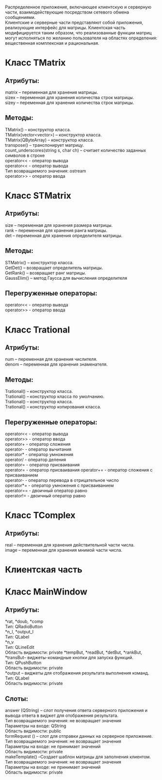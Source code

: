 Распределенное приложение, включающее клиентскую и серверную части, взаимодействующие посредством сетевого обмена сообщениями.  
Клиентские и серверные части представляют собой приложения, реализующие интерфейс для матрицы.
Клиентская часть модифицируется таким образом, что реализованные функции матриц могут исполняться по желанию пользователя на областях определения: вещественная комплексная и рациональная.  
# Класс  TMatrix  
## Атрибуты:  
matrix – переменная для хранения матрицы.  
sizex	– переменная для хранения количества строк матрицы.  
sizey	– переменная для хранения количества строк матрицы.  

## Методы:  
TMatrix() – конструктор класса.  
TMatrix(vector<vector<number>>) – конструктор класса.  
TMatrix(QByteArray) – конструктор класса.  
transpose() – транспонирует матрицу.  
count_underscores(string s, char ch) – считает количество заданных символов в строке   
operator<< - оператор вывода  
operator<< - оператор вывода  
Тип возвращаемого значения: ostream  
operator>> - оператор ввода  

# Класс STMatrix
## Атрибуты:
size – переменная для хранения размера матрицы.   
rank – переменная для хранения ранга матрицы.  
det – переменная для хранения определителя матрицы.  
## Методы: 
STMatrix() – конструктор класса.  
GetDet() – возвращает определитель матрицы.  
GetRank() – возвращает ранг матрицы.  
GaussElim() –  метод Гаусса для вычисления определителя  
## Перегруженные операторы:  
operator<< - оператор вывода  
operator>> - оператор ввода  


# Класс Trational  
## Атрибуты:  
num – переменная для хранения числителя.  
denom – переменная для хранения знаменателя.   
## Методы:
Trational() – конструктор класса.  
Trational() – конструктор класса по умолчанию.  
Trational() – конструктор класса.  
Trational() – конструктор копирования класса.  
## Перегруженные операторы:  
operator<< - оператор вывода  
operator>> - оператор ввода   
operator+  - оператор сложения  
operator-  - оператор вычитания  
operator*  - оператор умножения  
operator/  - оператор деления  
operator=  - оператор присваивания  
operator=  - оператор присваивания
operator+=  - оператор сложения с присваиванием  
operator-  - оператор перевода в отрицательное число  
operator*=  - оператор умножения с присваиванием  
operator==  - двоичный оператор равно  
operator!=  - двоичный оператор равно  

# Класс TComplex  
## Атрибуты:   
real – переменная для хранения действительной части числа.  
image – переменная для хранения мнимой части числа.   

# Клиентская часть    
# Класс MainWindow   
## Атрибуты:  
*rat, *doub, *comp   
Тип: QRadioButton    
*n_l, *output_l    
Тип: QLabel  
*n_v  
Тип: QLineEdit    
Область видимости: private
*tempBut, *readBut, *detBut, *rankBut,  *transBut– виджеты-командные кнопки для запуска функций.  
Тип: QPushButton  
Область видимости: private  
*output – виджеты для отображения результата выполнения команд.   
Тип: QLabel  
Область видимости: private  
## Слоты:   
answer (QString) – слот получения ответа серверного приложения и вывода ответа в виджет для отображения результата.   
Тип возвращаемого значения: не возвращает значения  
Параметры на входе: QString   
Область видимости: public  
formRequest () – слот для отправки данных на серверное приложение.   
Тип возвращаемого значения: не возвращает значения  
Параметры на входе: не принимает значений  
Область видимости: private  
makeTemplate() –Создает шаблон матрицы для заполнения клиентом.  
Тип возвращаемого значения: не возвращает значения  
Параметры на входе: не принимает значений  
Область видимости: private  

